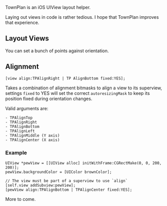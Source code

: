 TownPlan is an iOS UIView layout helper.

Laying out views in code is rather tedious. I hope that TownPlan improves
that experience.


Layout Views
------------

You can set a bunch of points against orientation.


Alignment
---------

    [view align:TPAlignRight | TP AlignBottom fixed:YES];

Takes a combination of alignment bitmasks to align a view to its superview, 
settings `fixed` to YES will set the correct `autoresizingMask` to keep its 
position fixed during orientation changes.

Valid arguments are:

    - TPAlignTop
    - TPAlignRight
    - TPAlignBottom
    - TPAlignLeft
    - TPAlignMiddle (Y axis)
    - TPAlignCenter (X axis)

### Example

    UIView *pewView = [[UIView alloc] initWithFrame:CGRectMake(0, 0, 200, 200)];
    pewView.backgroundColor = [UIColor brownColor];

    // The view must be part of a superview to use `align`
    [self.view addSubview:pewView];
    [pewView align:TPAlignBottom | TPAlignCenter fixed:YES];


More to come.